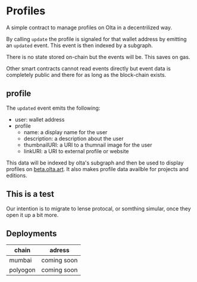 # Profiles

A simple contract to manage profiles on Olta in a decentrilized way.

By calling `update` the profile is signaled for that wallet address by emitting an `updated` event. This event is then indexed by a subgraph.

There is no state stored on-chain but the events will be. This saves on gas.

Other smart contracts cannot read events directly but event data is completely public and there for as long as the block-chain exists.

## profile

The `updated` event emits the following:
  - user: wallet address
  - profile
    - name: a display name for the user
    - description: a description about the user
    - thumbnailURI: a URI to a thumnail image for the user
    - linkURI: a URI to external profile or website

This data will be indexed by olta's subgraph and then be used to display profiles on [beta.olta.art](https://beta.olta.art). It also makes profile data availble for projects and editions.

## This is a test
Our intention is to migrate to lense protocal, or somthing simular, once they open it up a bit more.

## Deployments

| chain | adress |
|---|---|
|mumbai| coming soon|
|polyogon| coming soon|